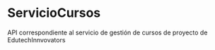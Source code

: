 # ServicioCursos
API correspondiente al servicio de gestión de cursos de proyecto de EdutechInnvovators
